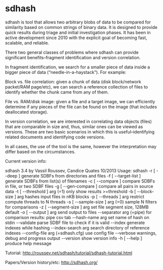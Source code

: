 sdhash
======
sdhash is tool that allows two arbitrary blobs of data to be compared for similarity based on common strings of binary data. It is designed to provide quick results during triage and initial investigation phases. It has been in active development since 2010 with the explicit goal of becoming fast, scalable, and reliable.

There two general classes of problems where sdhash can provide significant benefits–fragment identification and version correlation.

In fragment identification, we search for a smaller piece of data inside a bigger piece of data (“needle-in-a-haystack”). For example:

Block vs. file correlation: given a chunk of data (disk block/network packet/RAM page/etc), we can search a reference collection of files to identify whether the chunk came from any of them.

File vs. RAM/disk image: given a file and a target image, we can efficiently determine if any pieces of the file can be found on the image (that includes deallocated storage).

In version correlation, we are interested in correlating data objects (files) that are comparable in size and, thus, similar ones can be viewed as versions. These are two basic scenarios in which this is useful–identifying related documents and identifying code versions.

In all cases, the use of the tool is the same, however the interpretation may differ based on the circumstances.

Current version info: 

sdhash 3.4 by Vassil Roussev, Candice Quates 10/2013
Usage: sdhash <options> <files>
  -r [ --deep ]                   generate SDBFs from directories and files
  -f [ --target-list ]            generate SDBFs from list(s) of filenames
  -c [ --compare ]                compare SDBFs in file, or two SDBF files
  -g [ --gen-compare ]            compare all pairs in source data
  -t [ --threshold ] arg (=1)     only show results >=threshold
  -b [ --block-size ] arg         hashes input files in nKB blocks
  -p [ --threads ] arg            restrict compute threads to N threads
  -s [ --sample-size ] arg (=0)   sample N filters for comparisons
  -z [ --segment-size ] arg       set file segment size, 128MB default
  -o [ --output ] arg             send output to files
  --separator arg (=pipe)         for comparison results: pipe csv tab
  --hash-name arg                 set name of hash on stdin
  --validate                      parse SDBF file to check if it is valid
  --index                         generate indexes while hashing
  --index-search arg              search directory of reference indexes
  --config-file arg (=sdhash.cfg) use config file
  --verbose                       warnings, debug and progress output
  --version                       show version info
  -h [ --help ]                   produce help message

Tutorial: http://roussev.net/sdhash/tutorial/sdhash-tutorial.html

Papers/Version history/etc:  http://sdhash.org/
